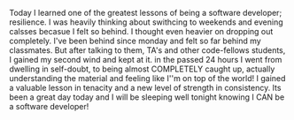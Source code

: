 Today I learned one of the greatest lessons of being a software developer; resilience. I was heavily thinking about swithcing to weekends and evening calsses becasue I felt so behind. I thought even heavier on dropping out completely. I've been behind since monday and felt so far behind my classmates. But after talking to them, TA's and other code-fellows students, I gained my second wind and kept at it. in the passed 24 hours I went from dwelling in self-doubt, to being almost COMPLETELY caught up, actually understanding the material and feeling like I''m on top of the world! I gained a valuable lesson in tenacity and a new level of strength in consistency. Its been a great day today and I will be sleeping well tonight knowing I CAN be a software developer!
